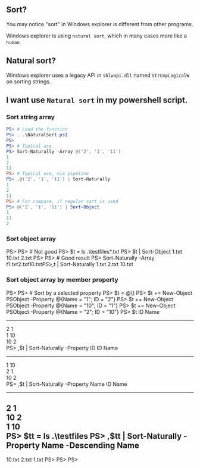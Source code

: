 
## Sort?

You may notice "sort" in Windows explorer is different from other programs.

Windows explorer is using `natural sort`, which in many cases more like a `human`.

## Natural sort?

Windows explorer uses a legacy API in `shlwapi.dll` named `StrCmpLogicalW` on sorting strings.

## I want use `Natural sort` in my powershell script.

### Sort string array
```powershell
PS> # Load the function
PS> . .\NaturalSort.ps1
PS>
PS> # Typical use
PS> Sort-Naturally -Array @('2', '1', '11')
1
2
11
PS> # Typical use, via pipeline
PS> ,@('2', '1', '11') | Sort-Naturally
1
2
11
PS> # For compare, if regular sort is used
PS> @('2', '1', '11') | Sort-Object
1
11
2
```

### Sort object array
PS>
PS> # Not good
PS> $t = ls .\testfiles\*.txt
PS> $t | Sort-Object
1.txt
10.txt
2.txt
PS>
PS> # Good result
PS> Sort-Naturally -Array $t
1.txt
2.txt
10.txt
PS> ,$t | Sort-Naturally
1.txt
2.txt
10.txt

### Sort object array by member property
PS> 
PS> # Sort by a selected property
PS> $t = @()
PS> $t += New-Object PSObject -Property @{Name = "1"; ID = "2"}
PS> $t += New-Object PSObject -Property @{Name = "10"; ID = "1"}
PS> $t += New-Object PSObject -Property @{Name = "2"; ID = "10"}
PS> $t
ID Name
-- ----
2  1   
1  10  
10 2   
PS> ,$t | Sort-Naturally -Property ID
ID Name
-- ----
1  10  
2  1   
10 2   
PS> ,$t | Sort-Naturally -Property Name
ID Name
-- ----
2  1   
10 2   
1  10  
PS> $tt = ls .\testfiles
PS> ,$tt | Sort-Naturally -Property Name -Descending
Name  
----  
10.txt
2.txt 
1.txt 
PS> 
PS> 
PS> 
```
